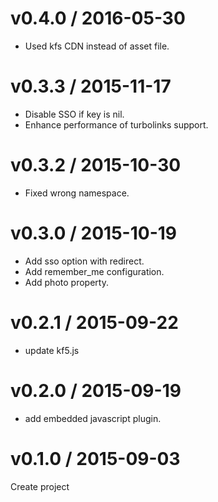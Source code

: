 # v0.4.0 / 2016-05-30

* Used kfs CDN instead of asset file.

# v0.3.3 / 2015-11-17

* Disable SSO if key is nil.
* Enhance performance of turbolinks support.

# v0.3.2 / 2015-10-30

* Fixed wrong namespace.

# v0.3.0 / 2015-10-19

* Add sso option with redirect.
* Add remember_me configuration.
* Add photo property.

# v0.2.1 / 2015-09-22

* update kf5.js

# v0.2.0 / 2015-09-19

* add embedded javascript plugin.

# v0.1.0 / 2015-09-03

Create project
